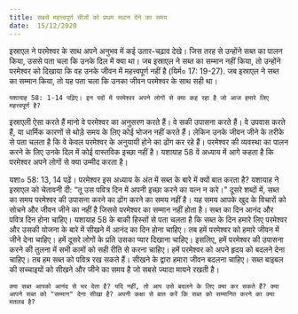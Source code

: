 ```yaml
---
title: सबसे महत्त्वपूर्ण चीजों को प्रथम स्थान देने का समय
date:  15/12/2020
---
```


इस्राएल ने परमेश्वर के साथ अपने अनुभव में कई उतार-चढ़ाव देखे। जिस तरह से उन्होंने सब्त का पालन किया, उससे पता चला कि उनके दिल में क्या था। जब इस्राएल ने सब्त का सम्मान नहीं किया, तो उन्होंने परमेश्वर को दिखाया कि वह उनके जीवन में महत्त्वपूर्ण नहीं है (यिर्म० 17: 19-27). जब इस्राएल ने सब्त का सम्मान किया, तो यह पता चला कि उनका जीवन परमेश्वर के साथ सही था।

`यशायाह 58: 1-14 पढ़िए। इन पदों में परमेश्वर अपने लोगों से क्या कह रहा है जो आज हमारे लिए महत्त्वपूर्ण है?`

इस्राएली ऐसा करते हैं मानो वे परमेश्वर का अनुसरण करते हैं। वे सकी उपासना करते हैं। वे उपवास करते हैं, या धार्मिक कारणों से थोड़े समय के लिए कोई भोजन नहीं करते हैं। लेकिन उनके जीवन जीने के तरीके से पता चलता है कि वे केवल परमेश्वर के अनुयायी होने का ढोंग कर रहे हैं। परमेश्वर की व्यवस्था का पालन करने के लिए उनके दिल में कोई वास्तविक इच्छा नहीं है। यशायाह 58 वें अध्याय में आगे कहता है कि परमेश्वर अपने लोगों से क्या उम्मीद करता है।

यशा० 58: 13, 14 पढ़ें। परमेश्वर इस अध्याय के अंत में सब्त के बारे में क्यों बात करता है? यशायाह ने इस्राएल को चेतावनी दी: “तू उस पवित्र दिन में अपनी इच्छा करने का यत्न न करे।" दूसरे शब्दों में, सब्त का समय परमेश्वर की उपासना करने का ढोंग करने का समय नहीं है। यह समय आपके खुद के विचारों को सोचने और जीवन जीने का नहीं है जिससे परमेश्वर का सम्मान नहीं होता है। सब्त का दिन आनंद और पवित्र दिन होना चाहिए। यशायाह 58 के बाकी हिस्सों से पता चलता है कि सब्त के दिन हमारे लिए परमेश्वर और उसकी योजना के बारे में सीखने में आनंद का दिन होना चाहिए। तब हमें परमेश्वर को हमारे जीवन में जीने देना चाहिए। हमें दूसरे लोगों के प्रति उसका प्यार दिखाना चाहिए। इसलिए, हमें परमेश्वर की उपासना करने की तुलना में सभी कामों को सही रीति से करना चाहिए। हमें परमेश्वर को अपने हृदय को बदलने देना चाहिए। तब हम सब्त को पवित्र रख सकते हैं। सीखने के द्वारा हमारा जीवन बदलना चाहिए। सब्त बाइबल की सच्चाइयों को सीखने और जीने का समय है जो सबसे ज्यादा मायने रखती है।

`क्या सब्त आपको आनंद से भर देता है? यदि नहीं, तो आप उसे बदलने के लिए क्या कर सकते हैं? क्या आपने सब्त को "सम्मान" देना सीखा है? अपनी कक्षा से बात करें कि सब्त को सम्मानित करने का क्या मतलब है?`